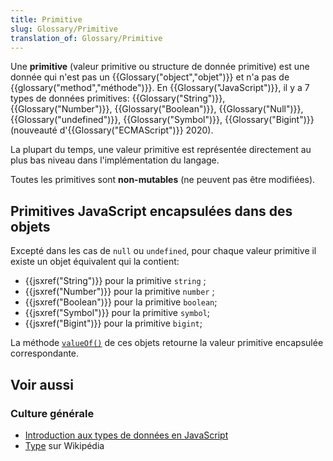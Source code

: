 ```yaml
---
title: Primitive
slug: Glossary/Primitive
translation_of: Glossary/Primitive
---
```


Une **primitive** (valeur primitive ou structure de donnée primitive) est une donnée qui n'est pas un {{Glossary("object","objet")}} et n'a pas de {{glossary("method","méthode")}}. En {{Glossary("JavaScript")}}, il y a 7 types de données primitives: {{Glossary("String")}}, {{Glossary("Number")}}, {{Glossary("Boolean")}}, {{Glossary("Null")}}, {{Glossary("undefined")}}, {{Glossary("Symbol")}}, {{Glossary("Bigint")}} (nouveauté d'{{Glossary("ECMAScript")}} 2020).

La plupart du temps, une valeur primitive est représentée directement au plus bas niveau dans l'implémentation du langage.

Toutes les primitives sont **non-mutables** (ne peuvent pas être modifiées).

## Primitives JavaScript encapsulées dans des objets

Excepté dans les cas de `null` ou `undefined`, pour chaque valeur primitive il existe un objet équivalent qui la contient:

- {{jsxref("String")}} pour la primitive `string` ;
- {{jsxref("Number")}} pour la primitive `number` ;
- {{jsxref("Boolean")}} pour la primitive `boolean`;
- {{jsxref("Symbol")}} pour la primitive `symbol`;
- {{jsxref("Bigint")}} pour la primitive `bigint`;

La méthode [`valueOf()`](/fr/docs/Web/JavaScript/Reference/Objets_globaux/Object/valueOf) de ces objets retourne la valeur primitive encapsulée correspondante.

## Voir aussi

### Culture générale

- [Introduction aux types de données en JavaScript](/fr/docs/Web/JavaScript/Structures_de_donn%C3%A9es)
- [Type](<https://fr.wikipedia.org/wiki/Type_(informatique)>) sur Wikipédia

